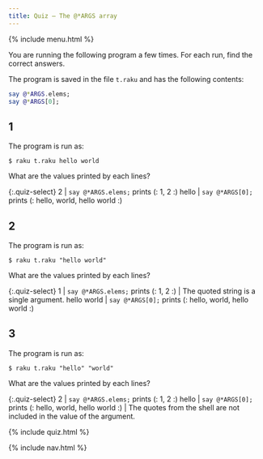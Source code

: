 ```yaml
---
title: Quiz — The @*ARGS array
---
```


{% include menu.html %}

You are running the following program a few times. For each run, find the correct answers.

The program is saved in the file `t.raku` and has the following contents:

```raku
say @*ARGS.elems;
say @*ARGS[0];
```

## 1

The program is run as:

```console
$ raku t.raku hello world
```

What are the values printed by each lines?

{:.quiz-select}
2 | `say @*ARGS.elems;` prints (: 1, 2 :)
hello | `say @*ARGS[0];` prints (: hello, world, hello world :)

## 2

The program is run as:

```console
$ raku t.raku "hello world"
```

What are the values printed by each lines?

{:.quiz-select}
1 | `say @*ARGS.elems;` prints (: 1, 2 :) | The quoted string is a single argument.
hello world | `say @*ARGS[0];` prints (: hello, world, hello world :)

## 3

The program is run as:

```console
$ raku t.raku "hello" "world"
```

What are the values printed by each lines?

{:.quiz-select}
2 | `say @*ARGS.elems;` prints (: 1, 2 :)
hello | `say @*ARGS[0];` prints (: hello, world, hello world :) | The quotes from the shell are not included in the value of the argument.


{% include quiz.html %}

{% include nav.html %}
